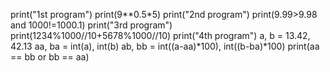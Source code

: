 print("1st program")
print(9**0.5*5)
print("2nd program")
print(9.99>9.98 and 1000!=1000.1)
print("3rd program")
print(1234%1000//10+5678%1000//10)
print("4th program")
a, b = 13.42, 42.13
aa, ba = int(a), int(b)
ab, bb = int((a-aa)*100), int((b-ba)*100)
print(aa == bb or bb == aa)
